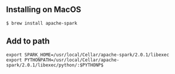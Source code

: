 ## Installing on MacOS

```
$ brew install apache-spark
```

## Add to path

```
export SPARK_HOME=/usr/local/Cellar/apache-spark/2.0.1/libexec
export PYTHONPATH=/usr/local/Cellar/apache-spark/2.0.1/libexec/python/:$PYTHONP$
```
